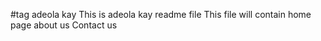 #tag adeola kay
This is adeola kay readme file
This file will contain home page about us
Contact us
